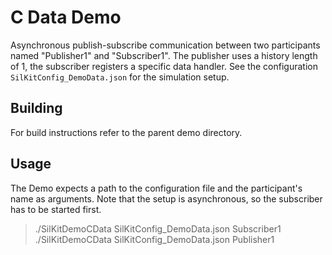 # C Data Demo

Asynchronous publish-subscribe communication between two participants named
"Publisher1" and "Subscriber1". The publisher uses a history length of 1, the subscriber
registers a specific data handler. See the configuration `SilKitConfig_DemoData.json` for 
the simulation setup.

## Building
For build instructions refer to the parent demo directory.

## Usage
The Demo expects a path to the configuration file and the participant's name as arguments.
Note that the setup is asynchronous, so the subscriber has to be started first.

> ./SilKitDemoCData SilKitConfig_DemoData.json Subscriber1
> ./SilKitDemoCData SilKitConfig_DemoData.json Publisher1
